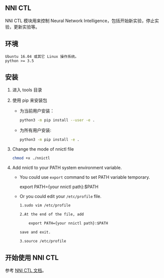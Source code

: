 ## NNI CTL

NNI CTL 模块用来控制 Neural Network Intelligence，包括开始新实验，停止实验，更新实验等。

## 环境

    Ubuntu 16.04 或其它 Linux 操作系统。
    python >= 3.5
    

## 安装

1. 进入 tools 目录

2. 使用 pip 来安装包
    
    - 为当前用户安装：
        
        ```bash
        python3 -m pip install --user -e .
        ```
    
    - 为所有用户安装:
        
        ```bash
        python3 -m pip install -e .
        ```

3. Change the mode of nnictl file
    
    ```bash
    chmod +x ./nnictl
    ```

4. Add nnictl to your PATH system environment variable.
    
    - You could use `export` command to set PATH variable temporary.
        
        export PATH={your nnictl path}:$PATH
    
    - Or you could edit your `/etc/profile` file.
        
        ```txt
        1.sudo vim /etc/profile
        
        2.At the end of the file, add
        
            export PATH={your nnictl path}:$PATH
        
        save and exit.
        
        3.source /etc/profile
        ```

## 开始使用 NNI CTL

参考 [NNI CTL 文档](../docs/NNICTLDOC.md)。